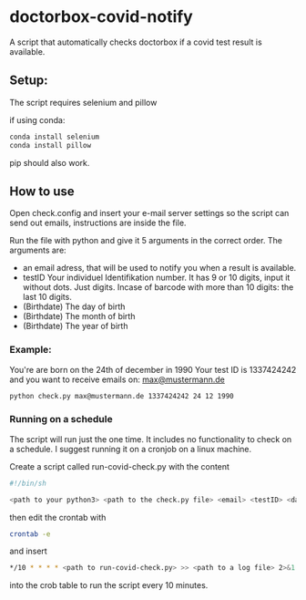 # doctorbox-covid-notify
A script that automatically checks doctorbox if a covid test result is available.

## Setup: ##

The script requires selenium and pillow

if using conda:
```bash
conda install selenium
conda install pillow
```
pip should also work.

## How to use ##

Open check.config and insert your e-mail server settings so the script can send out emails, instructions are inside the file.

Run the file with python and give it 5 arguments in the correct order.
The arguments are: 
* an email adress, that will be used to notify you when a result is available.
* testID Your individuel Identifikation number. It has 9 or 10 digits, input it without dots. Just digits. Incase of barcode with more than 10 digits: the last 10 digits.
* (Birthdate) The day of birth
* (Birthdate) The month of birth
* (Birthdate) The year of birth

### Example: ###

You're are born on the 24th of december in 1990
Your test ID is 1337424242 
and you want to receive emails on: max@mustermann.de

```bash
python check.py max@mustermann.de 1337424242 24 12 1990
```
### Running on a schedule ###

The script will run just the one time. It includes no functionality to check on a schedule. I suggest running it on a cronjob on a linux machine.

Create a script called run-covid-check.py with the content

```bash
#!/bin/sh

<path to your python3> <path to the check.py file> <email> <testID> <day> <month> <year>
```

then edit the crontab with 

```bash
crontab -e
```

and insert 

```bash
*/10 * * * * <path to run-covid-check.py> >> <path to a log file> 2>&1
```

into the crob table to run the script every 10 minutes.
